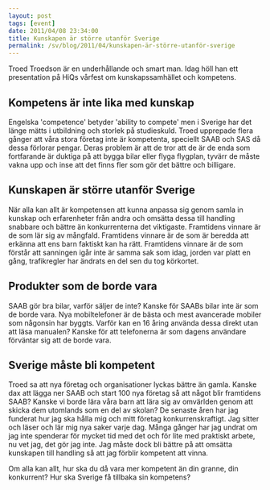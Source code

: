 ```yaml
---
layout: post
tags: [event] 
date: 2011/04/08 23:34:00
title: Kunskapen är större utanför Sverige
permalink: /sv/blog/2011/04/kunskapen-är-större-utanför-sverige
---
```

Troed Troedson är en underhållande och smart man. Idag höll han ett presentation på HiQs vårfest om kunskapssamhället och kompetens.

<h2>Kompetens är inte lika med kunskap</h2>
  
Engelska 'competence' betyder 'ability to compete' men i Sverige har det länge mätts i utbildning och storlek på studieskuld. Troed upprepade flera gånger att våra stora företag inte är kompetenta, speciellt SAAB och SAS då dessa förlorar pengar. Deras problem är att de tror att de är de enda som fortfarande är duktiga på att bygga bilar eller flyga flygplan, tyvärr de måste vakna upp och inse att det finns fler som gör det bättre och billigare. 

<h2>Kunskapen är större utanför Sverige</h2>

När alla kan allt är kompetensen att kunna anpassa sig genom samla in kunskap och erfarenheter från andra och omsätta dessa till handling snabbare och bättre än konkurrenterna det viktigaste. 
Framtidens vinnare är de som lär sig av mångfald. 
Framtidens vinnare är de som är beredda att erkänna att ens barn faktiskt kan ha rätt.
Framtidens vinnare är de som förstår att sanningen igår inte är samma sak som idag, jorden var platt en gång, trafikregler har ändrats en del sen du tog körkortet.


<h2>Produkter som de borde vara</h2>

SAAB gör bra bilar, varför säljer de inte? Kanske för SAABs bilar inte är som de borde vara.
Nya mobiltelefoner är de bästa och mest avancerade mobiler som någonsin har byggts. Varför kan en 16 åring använda dessa direkt utan att läsa manualen? Kanske för att telefonerna är som dagens användare förväntar sig att de borde vara.

<h2>Sverige måste bli kompetent</h2>

Troed sa att nya företag och organisationer lyckas bättre än gamla. Kanske dax att lägga ner SAAB och start 100 nya företag så att något blir framtidens SAAB? Kanske vi borde lära våra barn att lära sig av omvärlden genom att skicka dem utomlands som en del av skolan?
De senaste åren har jag funderat hur jag ska hålla mig och mitt företag konkurrenskraftigt. Jag sitter och läser och lär mig nya saker varje dag. Många gånger har jag undrat om jag inte spenderar för mycket tid med det och för lite med praktiskt arbete, nu vet jag, det gör jag inte. Jag måste dock bli bättre på att omsätta kunskapen till handling så att jag förblir kompetent att vinna.

Om alla kan allt, hur ska du då vara mer kompetent än din granne, din konkurrent? Hur ska Sverige få tillbaka sin kompetens? 


